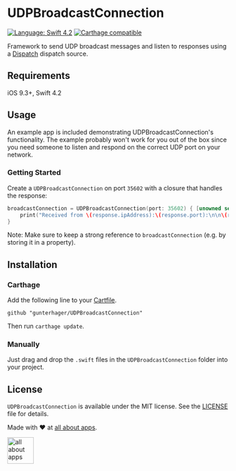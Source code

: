 # UDPBroadcastConnection

<a href="https://developer.apple.com/swift"><img src="https://img.shields.io/badge/Language-Swift 4-orange.svg" alt="Language: Swift 4.2" /></a>
<a href="https://github.com/Carthage/Carthage"><img src="https://img.shields.io/badge/Carthage-compatible-brightgreen.svg" alt="Carthage compatible" /></a>

Framework to send UDP broadcast messages and listen to responses using a [Dispatch](https://developer.apple.com/reference/dispatch) dispatch source.

## Requirements

iOS 9.3+, Swift 4.2

## Usage

An example app is included demonstrating UDPBroadcastConnection's functionality. The example probably won't work for you out of the box since you need someone to listen and respond on the correct UDP port on your network.

### Getting Started

Create a `UDPBroadcastConnection` on port `35602` with a closure that handles the response:

```swift
broadcastConnection = UDPBroadcastConnection(port: 35602) { [unowned self] (response: (ipAddress: String, port: Int, response: [UInt8])) -> Void in
    print("Received from \(response.ipAddress):\(response.port):\n\n\(response.response)")
}
```

Note: Make sure to keep a strong reference to `broadcastConnection` (e.g. by storing it in a property).


## Installation

### Carthage

Add the following line to your [Cartfile](https://github.com/Carthage/Carthage/blob/master/Documentation/Artifacts.md#cartfile).

```
github "gunterhager/UDPBroadcastConnection"
```

Then run `carthage update`.

### Manually

Just drag and drop the `.swift` files in the `UDPBroadcastConnection` folder into your project.

## License

`UDPBroadcastConnection` is available under the MIT license. See the [LICENSE](https://github.com/gunterhager/UDPBroadcastConnection/blob/master/LICENSE) file for details.


Made with ❤ at [all about apps](https://www.allaboutapps.at).

[<img src="https://github.com/gunterhager/UDPBroadcastConnection/blob/master/Resources/aaa_logo.png" height="60" alt="all about apps" />](https://www.allaboutapps.at)
